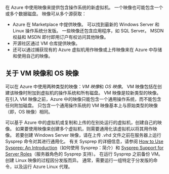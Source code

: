 在 Azure 中使用映像来提供包含操作系统的新虚拟机。 一个映像也可能包含一个或多个数据磁盘。 映像可从多个源获取：

* Azure 在 Marketplace 中提供映像。 可以找到最新的 Windows Server 和 Linux 操作系统分发版。 一些映像还包含应用程序，如 SQL Server。 MSDN 权益和 MSDN 即付即用订户有权访问其他映像。
* 开源社区通过 VM 仓库提供映像。
* 还可以通过捕获现有的 Azure 虚拟机用作映像或上传映像来在 Azure 中存储和使用自己的映像。

## <a name="about-vm-images-and-os-images"></a>关于 VM 映像和 OS 映像
可以在 Azure 中使用两种类型的映像：*VM 映像*和 *OS 映像*。 VM 映像包括在创建该映像时附加到虚拟机的操作系统和所有磁盘。 VM 映像是较新类型的映像。 在引入 VM 映像之前，Azure 中的映像只能包含一个通用操作系统，而不能包含任何附加磁盘。 只包含一个通用操作系统的 VM 映像基本上与原始类型的映像（即，OS 映像）相同。

可以基于 Azure 中的虚拟机或复制和上传的在别处运行的虚拟机，创建自己的映像。 如果要使用映像来创建多个虚拟机，则需要通用化该虚拟机以将其用作映像。 若要创建 Windows Server 映像，请在上传 .vhd 文件之前在服务器上运行 Sysprep 命令对其进行通用化。 有关 Sysprep 的详细信息，请参阅 [How to Use Sysprep: An Introduction](http://go.microsoft.com/fwlink/p/?LinkId=392030)（如何使用 Sysprep：简介）和 [Sysprep Support for Server Roles](https://msdn.microsoft.com/windows/hardware/commercialize/manufacture/desktop/sysprep-support-for-server-roles)（服务器角色的 Sysprep 支持）。 在运行 Sysprep 之前备份 VM。 创建 Linux 映像的过程因分发版而异。 通常，需要运行一组特定于分发版的命令，以及运行 Azure Linux 代理。